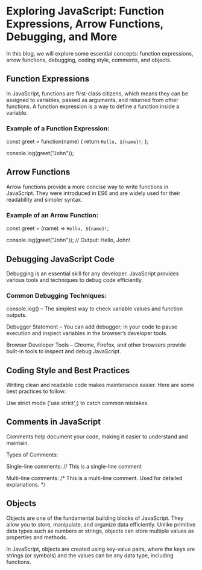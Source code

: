 # Exploring JavaScript: Function Expressions, Arrow Functions, Debugging, and More
 In this blog, we will explore some essential concepts: function expressions, arrow functions, debugging, coding style, comments, and objects.
## Function Expressions

In JavaScript, functions are first-class citizens, which means they can be assigned to variables, passed as arguments, and returned from other functions. A function expression is a way to define a function inside a variable.
### Example of a Function Expression:
const greet = function(name) {
return `Hello, ${name}!`;
};

console.log(greet("John"));
## Arrow Functions

Arrow functions provide a more concise way to write functions in JavaScript. They were introduced in ES6 and are widely used for their readability and simpler syntax.

### Example of an Arrow Function:
const greet = (name) => `Hello, ${name}!`;

console.log(greet("John")); // Output: Hello, John!

## Debugging JavaScript Code
Debugging is an essential skill for any developer. JavaScript provides various tools and techniques to debug code efficiently.

### Common Debugging Techniques:

console.log() – The simplest way to check variable values and function outputs.

Debugger Statement – You can add debugger; in your code to pause execution and inspect variables in the browser’s developer tools.

Browser Developer Tools – Chrome, Firefox, and other browsers provide built-in tools to inspect and debug JavaScript.
## Coding Style and Best Practices

Writing clean and readable code makes maintenance easier. Here are some best practices to follow:

Use strict mode ('use strict';) to catch common mistakes.
## Comments in JavaScript

Comments help document your code, making it easier to understand and maintain.

Types of Comments:

Single-line comments:  // This is a single-line comment

Multi-line comments: 
/*
   This is a multi-line comment.
   Used for detailed explanations.
*/

## Objects
Objects are one of the fundamental building blocks of JavaScript. They allow you to store, manipulate, and organize data efficiently. Unlike primitive data types such as numbers or strings, objects can store multiple values as properties and methods.

In JavaScript, objects are created using key-value pairs, where the keys are strings (or symbols) and the values can be any data type, including functions.


